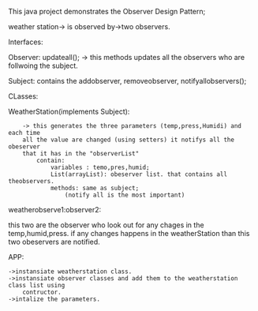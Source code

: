 
This java project demonstrates the Observer Design Pattern;
								
weather station-> is observed by->two observers.






Interfaces: 

Observer:
	updateall(); -> this methods updates all the observers who are follwoing the subject.
	
Subject:
	 contains the addobserver, removeobserver, notifyallobservers();
	 
	 
	 
CLasses:

WeatherStation(implements Subject):

		-> this generates the three parameters (temp,press,Humidi) and each time 
		all the value are changed (using setters) it notifys all the obeserver
		that it has in the "observerList"
			contain:
				variables : temo,pres,humid;
				List(arrayList): obeserver list. that contains all theobservers.
				methods: same as subject;
					(notify all is the most important)
				
weatherobserve1:observer2:

this two are the observer who look out for any chages in the temp,humid,press. 
if any changes happens in the weatherStation than this two obeservers are notified.


APP:

	->instansiate weatherstation class.
	->instansiate observer classes and add them to the weatherstation class list using 
		contructor.
	->intalize the parameters.













